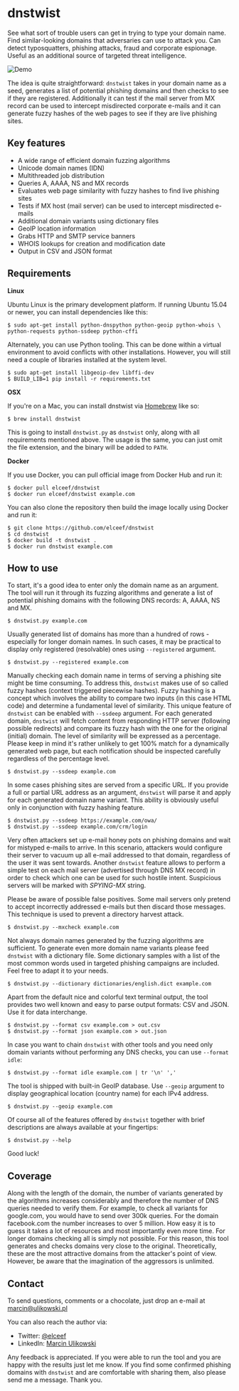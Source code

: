 dnstwist
========

See what sort of trouble users can get in trying to type your domain name.
Find similar-looking domains that adversaries can use to attack you. Can detect
typosquatters, phishing attacks, fraud and corporate espionage. Useful as an
additional source of targeted threat intelligence.

![Demo](/docs/dnstwist_demo.gif)

The idea is quite straightforward: `dnstwist` takes in your domain name as a
seed, generates a list of potential phishing domains and then checks to see if
they are registered.
Additionally it can test if the mail server from MX record can be used to
intercept misdirected corporate e-mails and it can generate fuzzy hashes of the
web pages to see if they are live phishing sites.


Key features
------------

- A wide range of efficient domain fuzzing algorithms
- Unicode domain names (IDN)
- Multithreaded job distribution
- Queries A, AAAA, NS and MX records
- Evaluates web page similarity with fuzzy hashes to find live phishing sites
- Tests if MX host (mail server) can be used to intercept misdirected e-mails
- Additional domain variants using dictionary files
- GeoIP location information
- Grabs HTTP and SMTP service banners
- WHOIS lookups for creation and modification date
- Output in CSV and JSON format


Requirements
------------

**Linux**

Ubuntu Linux is the primary development platform. If running Ubuntu 15.04 or
newer, you can install dependencies like this:

```
$ sudo apt-get install python-dnspython python-geoip python-whois \
python-requests python-ssdeep python-cffi
```

Alternately, you can use Python tooling. This can be done within a virtual
environment to avoid conflicts with other installations. However, you will
still need a couple of libraries installed at the system level.

```
$ sudo apt-get install libgeoip-dev libffi-dev
$ BUILD_LIB=1 pip install -r requirements.txt
```

**OSX**

If you're on a Mac, you can install dnstwist via
[Homebrew](https://github.com/Homebrew/homebrew) like so:

```
$ brew install dnstwist
```

This is going to install `dnstwist.py` as `dnstwist` only, along with all
requirements mentioned above. The usage is the same, you can just omit the
file extension, and the binary will be added to `PATH`.

**Docker**

If you use Docker, you can pull official image from Docker Hub and run it:

```
$ docker pull elceef/dnstwist
$ docker run elceef/dnstwist example.com
```

You can also clone the repository then build the image locally using Docker and run it:

```
$ git clone https://github.com/elceef/dnstwist
$ cd dnstwist
$ docker build -t dnstwist .
$ docker run dnstwist example.com
```

How to use
----------

To start, it's a good idea to enter only the domain name as an argument. The
tool will run it through its fuzzing algorithms and generate a list of
potential phishing domains with the following DNS records: A, AAAA, NS and MX.

```
$ dnstwist.py example.com
```

Usually generated list of domains has more than a hundred of rows - especially
for longer domain names. In such cases, it may be practical to display only
registered (resolvable) ones using `--registered` argument.

```
$ dnstwist.py --registered example.com
```

Manually checking each domain name in terms of serving a phishing site might be
time consuming. To address this, `dnstwist` makes use of so called fuzzy hashes
(context triggered piecewise hashes). Fuzzy hashing is a concept which involves
the ability to compare two inputs (in this case HTML code) and determine a
fundamental level of similarity. This unique feature of `dnstwist` can be
enabled with `--ssdeep` argument. For each generated domain, `dnstwist` will
fetch content from responding HTTP server (following possible redirects) and
compare its fuzzy hash with the one for the original (initial) domain. The
level of similarity will be expressed as a percentage. Please keep in mind it's
rather unlikely to get 100% match for a dynamically generated web page, but each
notification should be inspected carefully regardless of the percentage level.

```
$ dnstwist.py --ssdeep example.com
```

In some cases phishing sites are served from a specific URL. If you provide a
full or partial URL address as an argument, `dnstwist` will parse it and apply
for each generated domain name variant. This ability is obviously useful only
in conjunction with fuzzy hashing feature.

```
$ dnstwist.py --ssdeep https://example.com/owa/
$ dnstwist.py --ssdeep example.com/crm/login
```

Very often attackers set up e-mail honey pots on phishing domains and wait for
mistyped e-mails to arrive. In this scenario, attackers would configure their
server to vacuum up all e-mail addressed to that domain, regardless of the user
it was sent towards. Another `dnstwist` feature allows to perform a simple test
on each mail server (advertised through DNS MX record) in order to check which
one can be used for such hostile intent. Suspicious servers will be marked with
*SPYING-MX* string.

Please be aware of possible false positives. Some mail servers only pretend to
accept incorrectly addressed e-mails but then discard those messages. This
technique is used to prevent a directory harvest attack.

```
$ dnstwist.py --mxcheck example.com
```

Not always domain names generated by the fuzzing algorithms are sufficient. To
generate even more domain name variants please feed `dnstwist` with a
dictionary file. Some dictionary samples with a list of the most common words
used in targeted phishing campaigns are included. Feel free to adapt it to your
needs.

```
$ dnstwist.py --dictionary dictionaries/english.dict example.com
``` 

Apart from the default nice and colorful text terminal output, the tool
provides two well known and easy to parse output formats: CSV and JSON. Use it
for data interchange.

```
$ dnstwist.py --format csv example.com > out.csv
$ dnstwist.py --format json example.com > out.json
```

In case you want to chain `dnstwist` with other tools and you need only domain
variants without performing any DNS checks, you can use `--format idle`:

```
$ dnstwist.py --format idle example.com | tr '\n' ','
```

The tool is shipped with built-in GeoIP database. Use `--geoip` argument to
display geographical location (country name) for each IPv4 address.

```
$ dnstwist.py --geoip example.com
```

Of course all of the features offered by `dnstwist` together with brief
descriptions are always available at your fingertips:

```
$ dnstwist.py --help
```

Good luck!


Coverage
--------

Along with the length of the domain, the number of variants generated by the
algorithms increases considerably and therefore the number of DNS queries
needed to verify them. For example, to check all variants for google.com, you
would have to send over 300k queries. For the domain facebook.com the number
increases to over 5 million. How easy it is to guess it takes a lot of
resources and most importantly even more time. For longer domains checking all
is simply not possible.
For this reason, this tool generates and checks domains very close to the
original. Theoretically, these are the most attractive domains from the
attacker's point of view. However, be aware that the imagination of the
aggressors is unlimited.


Contact
-------

To send questions, comments or a chocolate, just drop an e-mail at
[marcin@ulikowski.pl](mailto:marcin@ulikowski.pl)

You can also reach the author via:

- Twitter: [@elceef](https://twitter.com/elceef)
- LinkedIn: [Marcin Ulikowski](https://pl.linkedin.com/in/elceef)

Any feedback is appreciated. If you were able to run the tool and you are happy
with the results just let me know. If you find some confirmed phishing domains
with `dnstwist` and are comfortable with sharing them, also please send me a
message. Thank you.

